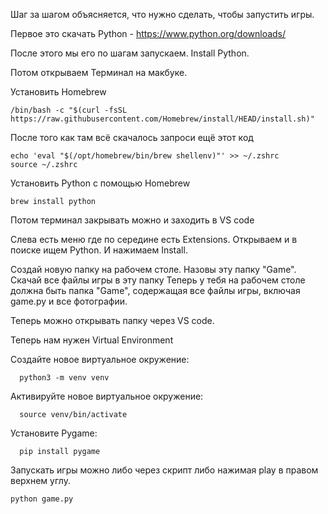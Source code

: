 Шаг за шагом объясняется, что нужно сделать, чтобы запустить игры.

Первое это скачать Python - https://www.python.org/downloads/

После этого мы его по шагам запускаем. Install Python.

Потом открываем Терминал на макбуке.

Установить Homebrew 
  
    /bin/bash -c "$(curl -fsSL https://raw.githubusercontent.com/Homebrew/install/HEAD/install.sh)"

После того как там всё скачалось запроси ещё этот код
    
    echo 'eval "$(/opt/homebrew/bin/brew shellenv)"' >> ~/.zshrc
    source ~/.zshrc


Установить Python с помощью Homebrew 
    
    brew install python

Потом терминал закрывать можно и заходить в VS code

Слева есть меню где по середине есть Extensions.
Открываем и в поиске ищем Python. И нажимаем Install.

Создай новую папку на рабочем столе. Назовы эту папку "Game". Скачай все файлы игры в эту папку
Теперь у тебя на рабочем столе должна быть папка "Game", содержащая все файлы игры, включая game.py и все фотографии.

Теперь можно открывать папку через VS code. 

Теперь нам нужен Virtual Environment

Создайте новое виртуальное окружение:
      
      python3 -m venv venv

Активируйте новое виртуальное окружение:

      source venv/bin/activate

Установите Pygame:

      pip install pygame

Запускать игры можно либо через скрипт либо нажимая play в правом верхнем углу.

    python game.py
    
